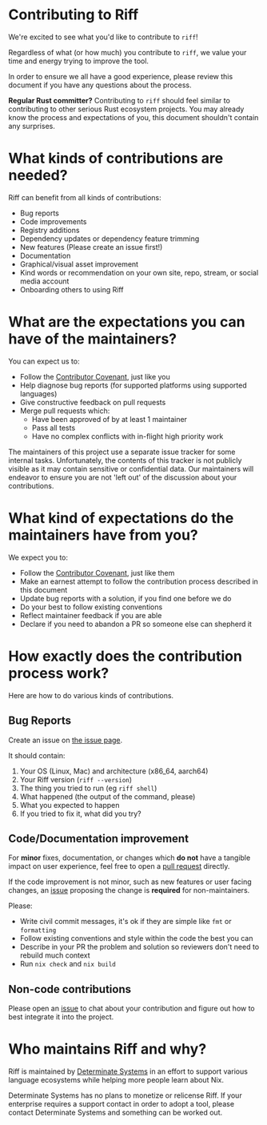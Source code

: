 # Contributing to Riff

We're excited to see what you'd like to contribute to `riff`!

Regardless of what (or how much) you contribute to `riff`, we value your time
and energy trying to improve the tool.

In order to ensure we all have a good experience, please review this document
if you have any questions about the process.

**Regular Rust committer?** Contributing to `riff` should feel similar to
contributing to other serious Rust ecosystem projects. You may already know
the process and expectations of you, this document shouldn't contain any
surprises.


# What kinds of contributions are needed?

Riff can benefit from all kinds of contributions:

* Bug reports
* Code improvements
* Registry additions
* Dependency updates or dependency feature trimming
* New features (Please create an issue first!)
* Documentation
* Graphical/visual asset improvement
* Kind words or recommendation on your own site, repo, stream, or social media
  account
* Onboarding others to using Riff


# What are the expectations you can have of the maintainers?

You can expect us to:

* Follow the [Contributor Covenant](CODE_OF_CONDUCT.md), just like you
* Help diagnose bug reports (for supported platforms using supported
  languages)
* Give constructive feedback on pull requests
* Merge pull requests which:
    + Have been approved of by at least 1 maintainer
    + Pass all tests
    + Have no complex conflicts with in-flight high priority work

The maintainers of this project use a separate issue tracker for some internal
tasks. Unfortunately, the contents of this tracker is not publicly visible as
it may contain sensitive or confidential data. Our maintainers will endeavor to
ensure you are not 'left out' of the discussion about your contributions.


# What kind of expectations do the maintainers have from you?

We expect you to:

* Follow the [Contributor Covenant](CODE_OF_CONDUCT.md), just like them
* Make an earnest attempt to follow the contribution process described in this
  document
* Update bug reports with a solution, if you find one before we do
* Do your best to follow existing conventions
* Reflect maintainer feedback if you are able
* Declare if you need to abandon a PR so someone else can shepherd it


# How exactly does the contribution process work?

Here are how to do various kinds of contributions.


## Bug Reports

Create an issue on [the issue page](https://github.com/DeterminateSystems/riff/issues).

It should contain:

1. Your OS (Linux, Mac) and architecture (x86_64, aarch64)
2. Your Riff version (`riff --version`)
3. The thing you tried to run (eg `riff shell`)
4. What happened (the output of the command, please)
5. What you expected to happen
6. If you tried to fix it, what did you try?


## Code/Documentation improvement

For **minor** fixes, documentation, or changes which **do not** have a
tangible impact on user experience, feel free to open a
[pull request](https://github.com/DeterminateSystems/riff/pulls) directly.

If the code improvement is not minor, such as new features or user facing
changes, an [issue](https://github.com/DeterminateSystems/riff/issues)
proposing the change is **required** for non-maintainers.

Please:

* Write civil commit messages, it's ok if they are simple like `fmt`
  or `formatting`
* Follow existing conventions and style within the code the best you can
* Describe in your PR the problem and solution so reviewers don't need to
  rebuild much context
* Run `nix check` and `nix build`


## Non-code contributions

Please open an [issue](https://github.com/DeterminateSystems/riff/issues)
to chat about your contribution and figure out how to best integrate it into
the project.


# Who maintains Riff and why?

Riff is maintained by [Determinate Systems](https://determinate.systems/) in
an effort to support various language ecosystems while helping more people
learn about Nix.

Determinate Systems has no plans to monetize or relicense Riff. If your
enterprise requires a support contact in order to adopt a tool, please contact
Determinate Systems and something can be worked out.
